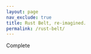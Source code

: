 ```yaml
---
layout: page
nav_exclude: true
title: Rust Belt, re-imagined.
permalink: /rust-belt/
---
```


Complete